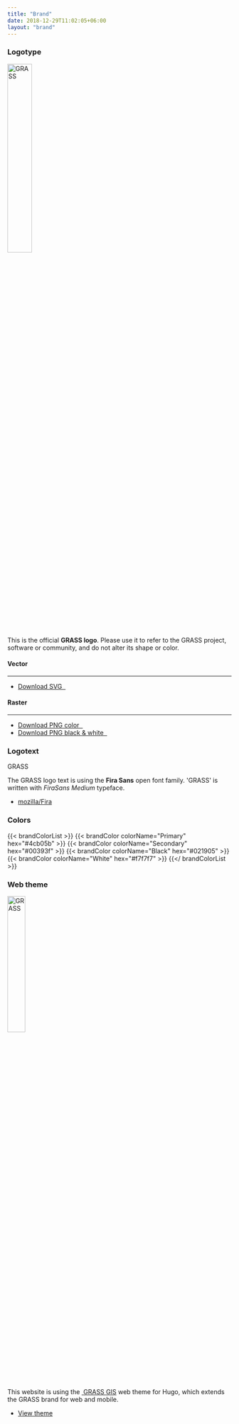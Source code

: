 ```yaml
---
title: "Brand"
date: 2018-12-29T11:02:05+06:00
layout: "brand"
---
```


### Logotype

<div class="container">
<div class="row mt-30">
<div class="col-lg-6 text-center panel">
<img src="../../images/logos/gs-green.svg" width="33%" alt="GRASS">
</div>

<div class="col-lg-6">
This is the official <b>GRASS logo</b>. Please use it to refer  to the GRASS project, software or community, and do not alter its shape or color.
<div class="row mt-30">
<div class="col-lg-5">
<h4 class="grey-color-light">Vector</h4>
<hr>
<ul class="list-unstyled dil">
<li><a href="/images/logos/gs-green.svg"> <i class="fa fa-download"></i> Download SVG &#160; </a></li>
</ul>
</div>

<div class="col-lg-7">
<h4 class="grey-color-light">Raster</h4>
<hr>
<ul class="list-unstyled dil">
<li><a href="/images/logos/grassgis_logo_colorlogo_text_whitebg.png"><i class="fa fa-download"></i>  Download PNG color &#160; </a></li>
<li><a href="/images/logos/grassgis_logo_graylogo_text_whitebg.png"><i class="fa fa-download"></i> Download PNG black & white &#160; </a></li>
</ul>
</div>
</div>
</div>
 </div>
 </div>


### Logotext

<div class="row mt-30 mb-2">

<div class="col-lg-6 col-sm-12">
<p class="hdlg grass black-color text-center">GRASS</p>	
</div>

<div class="col-lg-6 col-sm-12">
<p>The GRASS logo text is using the <b>Fira Sans</b></a> open font family.  'GRASS' is written  with <i>FiraSans Medium</i> typeface. </p>
<ul class="list-unstyled dil">
<li><a href="https://github.com/mozilla/Fira" target="_blank"><i class="fab fa-github"></i> mozilla/Fira</a></li>
</ul>
</div>
</div>

### Colors

{{< brandColorList >}}
    {{< brandColor colorName="Primary"   hex="#4cb05b" >}}
    {{< brandColor colorName="Secondary" hex="#00393f" >}}
    {{< brandColor colorName="Black"     hex="#021905" >}}
    {{< brandColor colorName="White"     hex="#f7f7f7" >}}
{{</ brandColorList >}}

### Web theme

<div class="row mt-30 mb-2">

<div class="col-lg-6">
<div class="grassthm text-center overlay">
<img class="" alt="GRASS" src="../../images/logos/gs-green.svg" width="28%">
</div>
</div>
<div class="col-lg-6">
<p>This website is using the <a class="bigr" href="/about/theme"><i class="ms ms-grass-gis ms-1-5x"></i>&#160;<span class=" black-color grass">GRASS <span class="  black-color gis">GIS</span></span></a> web theme for Hugo, which extends the GRASS brand for web and mobile.</p>

<ul class="list-unstyled dil">
<li><a href="/about/theme"><i class="ms ms-grass-gis"></i> View theme</a></li>
</ul>
</div>
</div>




